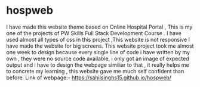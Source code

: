# hospweb
I have made this website theme based on Online Hospital Portal , This is my one of the projects of PW Skills Full Stack Development Course .
I have used almost all types of css in this project ,This website is not responsive I have made the website for big screens.
This website project took me almost one week to design because every single line of code i have written by my own , they were no source code available,
i only got an image of expected output and i have to design the webpage similiar to that , it really helps me to concrete my learning , this website gave me
much self confident than before.
Link of webpage:-
https://sahilsinghs15.github.io/hospweb/
